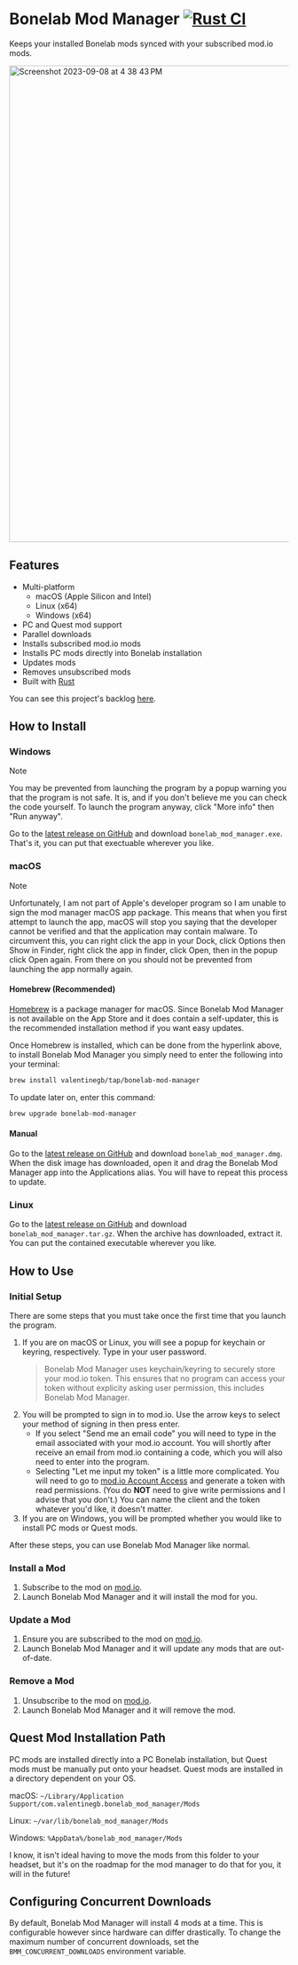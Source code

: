 # Bonelab Mod Manager [![Rust CI](https://github.com/valentinegb/bonelab_mod_manager/actions/workflows/rust-ci.yml/badge.svg)](https://github.com/valentinegb/bonelab_mod_manager/actions/workflows/rust-ci.yml)

Keeps your installed Bonelab mods synced with your subscribed mod.io mods.

<img width="858" alt="Screenshot 2023-09-08 at 4 38 43 PM" src="https://github.com/valentinegb/bonelab_mod_manager/assets/35977727/b2c810b3-586b-4103-ad96-f1bc449abf30">

## Features

- Multi-platform
  - macOS (Apple Silicon and Intel)
  - Linux (x64)
  - Windows (x64)
- PC and Quest mod support
- Parallel downloads
- Installs subscribed mod.io mods
- Installs PC mods directly into Bonelab installation
- Updates mods
- Removes unsubscribed mods
- Built with [Rust](http://rust-lang.org)

You can see this project's backlog [here](https://github.com/users/valentinegb/projects/4).

## How to Install

### Windows

> [!NOTE]
> You may be prevented from launching the program by a popup warning you that the program is not safe. It is, and if you don't believe me you can check the code yourself. To launch the program anyway, click "More info" then "Run anyway".

Go to the [latest release on GitHub](https://github.com/valentinegb/bonelab_mod_manager/releases/latest) and download `bonelab_mod_manager.exe`. That's it, you can put that exectuable wherever you like.

### macOS

> [!NOTE]
> Unfortunately, I am not part of Apple's developer program so I am unable to sign the mod manager macOS app package. This means that when you first attempt to launch the app, macOS will stop you saying that the developer cannot be verified and that the application may contain malware. To circumvent this, you can right click the app in your Dock, click Options then Show in Finder, right click the app in finder, click Open, then in the popup click Open again. From there on you should not be prevented from launching the app normally again.

#### Homebrew (Recommended)

[Homebrew](https://brew.sh) is a package manager for macOS. Since Bonelab Mod Manager is not available on the App Store and it does contain a self-updater, this is the recommended installation method if you want easy updates.

Once Homebrew is installed, which can be done from the hyperlink above, to install Bonelab Mod Manager you simply need to enter the following into your terminal:

```zsh
brew install valentinegb/tap/bonelab-mod-manager
```

To update later on, enter this command:

```zsh
brew upgrade bonelab-mod-manager
```

#### Manual

Go to the [latest release on GitHub](https://github.com/valentinegb/bonelab_mod_manager/releases/latest) and download `bonelab_mod_manager.dmg`. When the disk image has downloaded, open it and drag the Bonelab Mod Manager app into the Applications alias. You will have to repeat this process to update.

### Linux

Go to the [latest release on GitHub](https://github.com/valentinegb/bonelab_mod_manager/releases/latest) and download `bonelab_mod_manager.tar.gz`. When the archive has downloaded, extract it. You can put the contained executable wherever you like.

## How to Use

### Initial Setup

There are some steps that you must take once the first time that you launch the program.

1. If you are on macOS or Linux, you will see a popup for keychain or keyring, respectively. Type in your user password.
   > Bonelab Mod Manager uses keychain/keyring to securely store your mod.io token. This ensures that no program can access your token without explicity asking user permission, this includes Bonelab Mod Manager.
2. You will be prompted to sign in to mod.io. Use the arrow keys to select your method of signing in then press enter.
   - If you select "Send me an email code" you will need to type in the email associated with your mod.io account. You will shortly after receive an email from mod.io containing a code, which you will also need to enter into the program.
   - Selecting "Let me input my token" is a little more complicated. You will need to go to [mod.io Account Access](https://mod.io/me/access) and generate a token with read permissions. (You do **NOT** need to give write permissions and I advise that you don't.) You can name the client and the token whatever you'd like, it doesn't matter.
3. If you are on Windows, you will be prompted whether you would like to install PC mods or Quest mods.

After these steps, you can use Bonelab Mod Manager like normal.

### Install a Mod

1. Subscribe to the mod on [mod.io](https://mod.io/g/bonelab).
2. Launch Bonelab Mod Manager and it will install the mod for you.

### Update a Mod

1. Ensure you are subscribed to the mod on [mod.io](https://mod.io/g/bonelab).
2. Launch Bonelab Mod Manager and it will update any mods that are out-of-date.

### Remove a Mod

1. Unsubscribe to the mod on [mod.io](https://mod.io/g/bonelab).
2. Launch Bonelab Mod Manager and it will remove the mod.

## Quest Mod Installation Path

PC mods are installed directly into a PC Bonelab installation, but Quest mods must be manually put onto your headset. Quest mods are installed in a directory dependent on your OS.

macOS: `~/Library/Application Support/com.valentinegb.bonelab_mod_manager/Mods`

Linux: `~/var/lib/bonelab_mod_manager/Mods`

Windows: `%AppData%/bonelab_mod_manager/Mods`

I know, it isn't ideal having to move the mods from this folder to your headset,
but it's on the roadmap for the mod manager to do that for you, it will in the future!

## Configuring Concurrent Downloads

By default, Bonelab Mod Manager will install 4 mods at a time. This is configurable however since hardware can differ drastically. To change the maximum number of concurrent downloads, set the `BMM_CONCURRENT_DOWNLOADS` environment variable.
